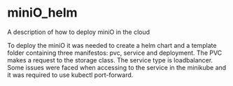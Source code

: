 # miniO_helm
A description of how to deploy miniO in the cloud


To deploy the miniO it was needed to create a helm chart and a template folder containing three manifestos: pvc, service and deployment.
The PVC makes a request to the storage class. The service type is loadbalancer. Some issues were faced when accessing to the service in the minikube and it was required to use kubectl port-forward. 
